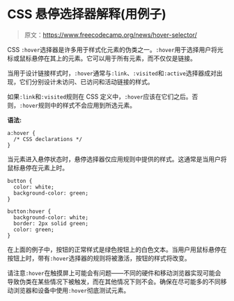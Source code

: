 # CSS 悬停选择器解释(用例子)

> 原文：<https://www.freecodecamp.org/news/hover-selector/>

CSS `:hover`选择器是许多用于样式化元素的伪类之一。`:hover`用于选择用户将光标或鼠标悬停在其上的元素。它可以用于所有元素，而不仅仅是链接。

当用于设计链接样式时，`:hover`通常与`:link`、`:visited`和`:active`选择器成对出现，它们分别设计未访问、已访问和活动链接的样式。

如果`:link`和`:visited`规则在 CSS 定义中，`:hover`应该在它们之后。否则，`:hover`规则中的样式不会应用到所选元素。

**语法:**

```
a:hover {
  /* CSS declarations */
}
```

当元素进入悬停状态时，悬停选择器仅应用规则中提供的样式。这通常是当用户将鼠标悬停在元素上时。

```
button {
  color: white;
  background-color: green;
}

button:hover {
  background-color: white;
  border: 2px solid green;
  color: green;
}
```

在上面的例子中，按钮的正常样式是绿色按钮上的白色文本。当用户用鼠标悬停在按钮上时，带有`:hover`选择器的规则将被激活，按钮的样式将改变。

请注意`:hover`在触摸屏上可能会有问题——不同的硬件和移动浏览器实现可能会导致伪类在某些情况下被触发，而在其他情况下则不会。确保在尽可能多的不同移动浏览器和设备中使用`:hover`彻底测试元素。